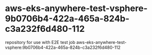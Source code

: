 # aws-eks-anywhere-test-vsphere-9b0706b4-422a-465a-824b-c3a232f6d480-112
repository for use with E2E test job aws-eks-anywhere-test-vsphere:9b0706b4-422a-465a-824b-c3a232f6d480-112
